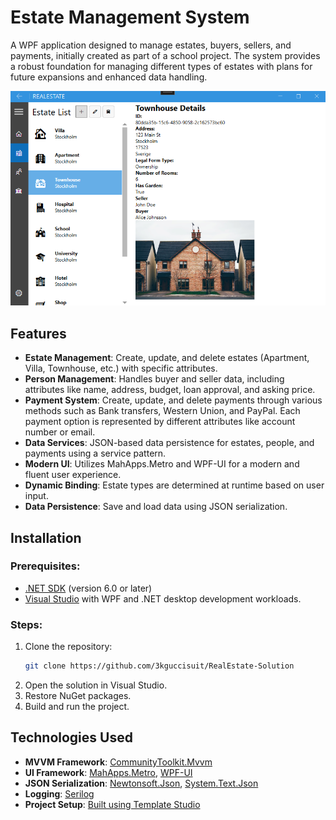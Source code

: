 # Estate Management System

A WPF application designed to manage estates, buyers, sellers, and payments, initially created as part of a school project. The system provides a robust foundation for managing different types of estates with plans for future expansions and enhanced data handling.

![Estate Management Screenshot](https://github.com/3kguccisuit/RealEstate-Solution/blob/master/EstateListView.png)
## Features
- **Estate Management**: Create, update, and delete estates (Apartment, Villa, Townhouse, etc.) with specific attributes.
- **Person Management**: Handles buyer and seller data, including attributes like name, address, budget, loan approval, and asking price.
- **Payment System**: Create, update, and delete payments through various methods such as Bank transfers, Western Union, and PayPal. Each payment option is represented by different attributes like account number or email.
- **Data Services**: JSON-based data persistence for estates, people, and payments using a service pattern.
- **Modern UI**: Utilizes MahApps.Metro and WPF-UI for a modern and fluent user experience.
- **Dynamic Binding**: Estate types are determined at runtime based on user input.
- **Data Persistence**: Save and load data using JSON serialization.

## Installation

### Prerequisites:
- [.NET SDK](https://dotnet.microsoft.com/download) (version 6.0 or later)
- [Visual Studio](https://visualstudio.microsoft.com/) with WPF and .NET desktop development workloads.

### Steps:
1. Clone the repository:
   ```bash
   git clone https://github.com/3kguccisuit/RealEstate-Solution
2. Open the solution in Visual Studio.
3. Restore NuGet packages.
4. Build and run the project. 

## Technologies Used
- **MVVM Framework**: [CommunityToolkit.Mvvm](https://github.com/CommunityToolkit/MVVM)
- **UI Framework**: [MahApps.Metro](https://github.com/MahApps/MahApps.Metro), [WPF-UI](https://github.com/lepoco/WPFUI)
- **JSON Serialization**: [Newtonsoft.Json](https://www.newtonsoft.com/json), [System.Text.Json](https://docs.microsoft.com/en-us/dotnet/api/system.text.json)
- **Logging**: [Serilog](https://serilog.net/)
- **Project Setup**: [Built using Template Studio](https://marketplace.visualstudio.com/items?itemName=TemplateStudio.TemplateStudioForWPF) 




